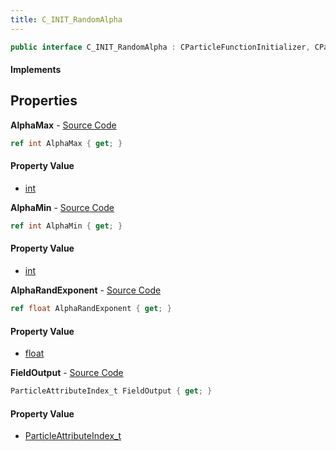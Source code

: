 ```yaml
---
title: C_INIT_RandomAlpha
---
```


```csharp
public interface C_INIT_RandomAlpha : CParticleFunctionInitializer, CParticleFunction, ISchemaClass<CParticleFunction>, ISchemaClass<CParticleFunctionInitializer>, ISchemaClass<C_INIT_RandomAlpha>, ISchemaField, ISchemaClass, INativeHandle
```

#### Implements

## Properties

**AlphaMax** - [Source Code](https://github.com/swiftly-solution/swiftlys2/blob/master/managed/src/SwiftlyS2.Generated/Schemas/Interfaces/C_INIT_RandomAlpha.cs#L20)

```csharp
ref int AlphaMax { get; }
```

#### Property Value

- [int](https://learn.microsoft.com/dotnet/api/system.int32)

**AlphaMin** - [Source Code](https://github.com/swiftly-solution/swiftlys2/blob/master/managed/src/SwiftlyS2.Generated/Schemas/Interfaces/C_INIT_RandomAlpha.cs#L18)

```csharp
ref int AlphaMin { get; }
```

#### Property Value

- [int](https://learn.microsoft.com/dotnet/api/system.int32)

**AlphaRandExponent** - [Source Code](https://github.com/swiftly-solution/swiftlys2/blob/master/managed/src/SwiftlyS2.Generated/Schemas/Interfaces/C_INIT_RandomAlpha.cs#L22)

```csharp
ref float AlphaRandExponent { get; }
```

#### Property Value

- [float](https://learn.microsoft.com/dotnet/api/system.single)

**FieldOutput** - [Source Code](https://github.com/swiftly-solution/swiftlys2/blob/master/managed/src/SwiftlyS2.Generated/Schemas/Interfaces/C_INIT_RandomAlpha.cs#L16)

```csharp
ParticleAttributeIndex_t FieldOutput { get; }
```

#### Property Value

- [ParticleAttributeIndex_t](/docs/api/shared/schemadefinitions/particleattributeindex_t)

